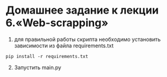 # Домашнее задание к лекции 6.«Web-scrapping»

1. для правильной работы скрипта необходимо установить зависимости из файла requirements.txt
 
`pip install -r requirements.txt`

2. Запустить main.py